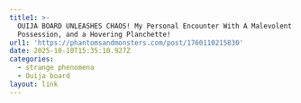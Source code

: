 ```yaml
---
title1: >-
  OUIJA BOARD UNLEASHES CHAOS! My Personal Encounter With A Malevolent Force,
  Possession, and a Hovering Planchette!
url1: 'https://phantomsandmonsters.com/post/1760110215830'
date: 2025-10-10T15:35:10.927Z
categories:
  - strange phenomena
  - Ouija board
layout: link
---
```



